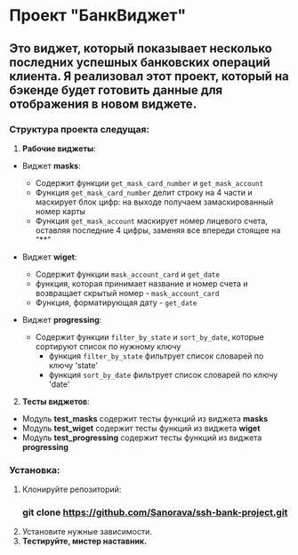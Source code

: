 # Проект "БанкВиджет"
## Это виджет, который показывает несколько последних успешных банковских операций клиента. Я реализовал этот проект, который на бэкенде будет готовить данные для отображения в новом виджете.
### Структура проекта следущая:
1. **Рабочие виджеты**:
* Виджет **masks**:
  
  * Содержит функции `get_mask_card_number` и `get_mask_account`
   * Функция `get_mask_card_number` делит строку на 4 части и маскирует блок цифр: на выходе получаем замаскированный номер карты
   * Функция `get_mask_account` маскирует номер лицевого счета, оставляя последние 4 цифры, заменяя все впереди стоящее на "**"
     
* Виджет **wiget**:
  
  * Содержит функции `mask_account_card` и `get_date`
   * функция, которая принимает название и номер счета и возвращает скрытый номер - `mask_account_card`
   * Функция, форматирующая дату - `get_date`
     
* Виджет **progressing**:
  
  * Содержит функции `filter_by_state` и `sort_by_date`, которые сортируют список по нужному ключу
    * функция `filter_by_state` фильтрует список словарей по ключу 'state'
    * функция `sort_by_date` фильтрует список словарей по ключу 'date'
2. **Тесты виджетов**:

 * Модуль **test_masks** содержит тесты функций из виджета **masks**
 * Модуль **test_wiget** содержит тесты функций из виджета **wiget**
 * Модуль **test_progressing** содержит тесты функций из виджета **progressing**
   
### Установка:
1. Клонируйте репозиторий:
   ### git clone https://github.com/Sanorava/ssh-bank-project.git
2. Установите нужные зависимости.
3. **Тестируйте, мистер наставник.**
